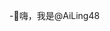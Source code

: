 -👋嗨，我是@AiLing48

<!---
AiLing48/AiLing48 是一个✨特殊✨存储库，因为它的“README.md”（此文件）出现在你的 GitHub 个人资料上。
您点击可以“预览”链接查看您的更改。
--->
